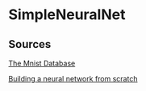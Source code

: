 # SimpleNeuralNet



Sources
------
[The Mnist Database](http://yann.lecun.com/exdb/mnist/)

[Building a neural network from scratch](https://www.youtube.com/watch?v=w8yWXqWQYmU&t=555s)